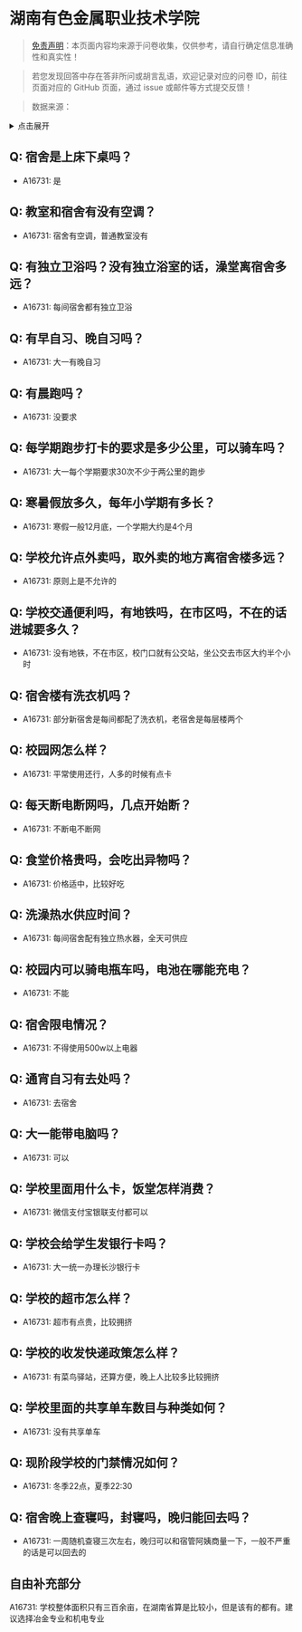 # 湖南有色金属职业技术学院

> [免责声明](https://colleges.chat/#_3)：本页面内容均来源于问卷收集，仅供参考，请自行确定信息准确性和真实性！

> 若您发现回答中存在答非所问或胡言乱语，欢迎记录对应的问卷 ID，前往页面对应的 GitHub 页面，通过 issue 或邮件等方式提交反馈！

> 数据来源：

<details><summary>点击展开</summary>
<ul>
<li>A16731: 匿名 (2023 年 01 月)</li>
</ul>
</details>

## Q: 宿舍是上床下桌吗？

- A16731: 是

## Q: 教室和宿舍有没有空调？

- A16731: 宿舍有空调，普通教室没有

## Q: 有独立卫浴吗？没有独立浴室的话，澡堂离宿舍多远？

- A16731: 每间宿舍都有独立卫浴

## Q: 有早自习、晚自习吗？

- A16731: 大一有晚自习

## Q: 有晨跑吗？

- A16731: 没要求

## Q: 每学期跑步打卡的要求是多少公里，可以骑车吗？

- A16731: 大一每个学期要求30次不少于两公里的跑步

## Q: 寒暑假放多久，每年小学期有多长？

- A16731: 寒假一般12月底，一个学期大约是4个月

## Q: 学校允许点外卖吗，取外卖的地方离宿舍楼多远？

- A16731: 原则上是不允许的

## Q: 学校交通便利吗，有地铁吗，在市区吗，不在的话进城要多久？

- A16731: 没有地铁，不在市区，校门口就有公交站，坐公交去市区大约半个小时

## Q: 宿舍楼有洗衣机吗？

- A16731: 部分新宿舍是每间都配了洗衣机，老宿舍是每层楼两个

## Q: 校园网怎么样？

- A16731: 平常使用还行，人多的时候有点卡

## Q: 每天断电断网吗，几点开始断？

- A16731: 不断电不断网

## Q: 食堂价格贵吗，会吃出异物吗？

- A16731: 价格适中，比较好吃

## Q: 洗澡热水供应时间？

- A16731: 每间宿舍配有独立热水器，全天可供应

## Q: 校园内可以骑电瓶车吗，电池在哪能充电？

- A16731: 不能

## Q: 宿舍限电情况？

- A16731: 不得使用500w以上电器

## Q: 通宵自习有去处吗？

- A16731: 去宿舍

## Q: 大一能带电脑吗？

- A16731: 可以

## Q: 学校里面用什么卡，饭堂怎样消费？

- A16731: 微信支付宝银联支付都可以

## Q: 学校会给学生发银行卡吗？

- A16731: 大一统一办理长沙银行卡

## Q: 学校的超市怎么样？

- A16731: 超市有点贵，比较拥挤

## Q: 学校的收发快递政策怎么样？

- A16731: 有菜鸟驿站，还算方便，晚上人比较多比较拥挤

## Q: 学校里面的共享单车数目与种类如何？

- A16731: 没有共享单车

## Q: 现阶段学校的门禁情况如何？

- A16731: 冬季22点，夏季22:30

## Q: 宿舍晚上查寝吗，封寝吗，晚归能回去吗？

- A16731: 一周随机查寝三次左右，晚归可以和宿管阿姨商量一下，一般不严重的话是可以回去的

## 自由补充部分

A16731: 学校整体面积只有三百余亩，在湖南省算是比较小，但是该有的都有。建议选择冶金专业和机电专业